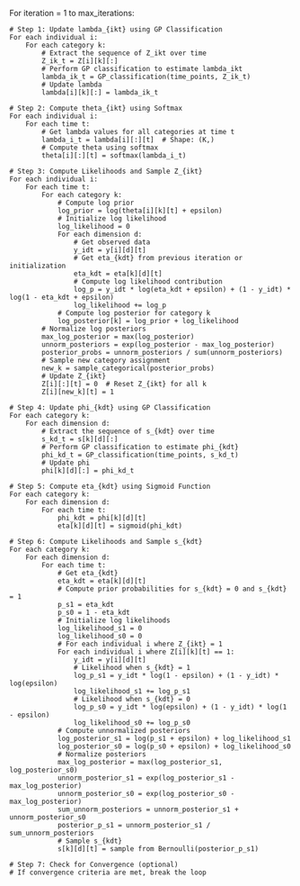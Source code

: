 For iteration = 1 to max_iterations:

    # Step 1: Update lambda_{ikt} using GP Classification
    For each individual i:
        For each category k:
            # Extract the sequence of Z_ikt over time
            Z_ik_t = Z[i][k][:]
            # Perform GP classification to estimate lambda_ikt
            lambda_ik_t = GP_classification(time_points, Z_ik_t)
            # Update lambda
            lambda[i][k][:] = lambda_ik_t

    # Step 2: Compute theta_{ikt} using Softmax
    For each individual i:
        For each time t:
            # Get lambda values for all categories at time t
            lambda_i_t = lambda[i][:][t]  # Shape: (K,)
            # Compute theta using softmax
            theta[i][:][t] = softmax(lambda_i_t)

    # Step 3: Compute Likelihoods and Sample Z_{ikt}
    For each individual i:
        For each time t:
            For each category k:
                # Compute log prior
                log_prior = log(theta[i][k][t] + epsilon)
                # Initialize log likelihood
                log_likelihood = 0
                For each dimension d:
                    # Get observed data
                    y_idt = y[i][d][t]
                    # Get eta_{kdt} from previous iteration or initialization
                    eta_kdt = eta[k][d][t]
                    # Compute log likelihood contribution
                    log_p = y_idt * log(eta_kdt + epsilon) + (1 - y_idt) * log(1 - eta_kdt + epsilon)
                    log_likelihood += log_p
                # Compute log posterior for category k
                log_posterior[k] = log_prior + log_likelihood
            # Normalize log posteriors
            max_log_posterior = max(log_posterior)
            unnorm_posteriors = exp(log_posterior - max_log_posterior)
            posterior_probs = unnorm_posteriors / sum(unnorm_posteriors)
            # Sample new category assignment
            new_k = sample_categorical(posterior_probs)
            # Update Z_{ikt}
            Z[i][:][t] = 0  # Reset Z_{ikt} for all k
            Z[i][new_k][t] = 1

    # Step 4: Update phi_{kdt} using GP Classification
    For each category k:
        For each dimension d:
            # Extract the sequence of s_{kdt} over time
            s_kd_t = s[k][d][:]
            # Perform GP classification to estimate phi_{kdt}
            phi_kd_t = GP_classification(time_points, s_kd_t)
            # Update phi
            phi[k][d][:] = phi_kd_t

    # Step 5: Compute eta_{kdt} using Sigmoid Function
    For each category k:
        For each dimension d:
            For each time t:
                phi_kdt = phi[k][d][t]
                eta[k][d][t] = sigmoid(phi_kdt)

    # Step 6: Compute Likelihoods and Sample s_{kdt}
    For each category k:
        For each dimension d:
            For each time t:
                # Get eta_{kdt}
                eta_kdt = eta[k][d][t]
                # Compute prior probabilities for s_{kdt} = 0 and s_{kdt} = 1
                p_s1 = eta_kdt
                p_s0 = 1 - eta_kdt
                # Initialize log likelihoods
                log_likelihood_s1 = 0
                log_likelihood_s0 = 0
                # For each individual i where Z_{ikt} = 1
                For each individual i where Z[i][k][t] == 1:
                    y_idt = y[i][d][t]
                    # Likelihood when s_{kdt} = 1
                    log_p_s1 = y_idt * log(1 - epsilon) + (1 - y_idt) * log(epsilon)
                    log_likelihood_s1 += log_p_s1
                    # Likelihood when s_{kdt} = 0
                    log_p_s0 = y_idt * log(epsilon) + (1 - y_idt) * log(1 - epsilon)
                    log_likelihood_s0 += log_p_s0
                # Compute unnormalized posteriors
                log_posterior_s1 = log(p_s1 + epsilon) + log_likelihood_s1
                log_posterior_s0 = log(p_s0 + epsilon) + log_likelihood_s0
                # Normalize posteriors
                max_log_posterior = max(log_posterior_s1, log_posterior_s0)
                unnorm_posterior_s1 = exp(log_posterior_s1 - max_log_posterior)
                unnorm_posterior_s0 = exp(log_posterior_s0 - max_log_posterior)
                sum_unnorm_posteriors = unnorm_posterior_s1 + unnorm_posterior_s0
                posterior_p_s1 = unnorm_posterior_s1 / sum_unnorm_posteriors
                # Sample s_{kdt}
                s[k][d][t] = sample from Bernoulli(posterior_p_s1)

    # Step 7: Check for Convergence (optional)
    # If convergence criteria are met, break the loop
